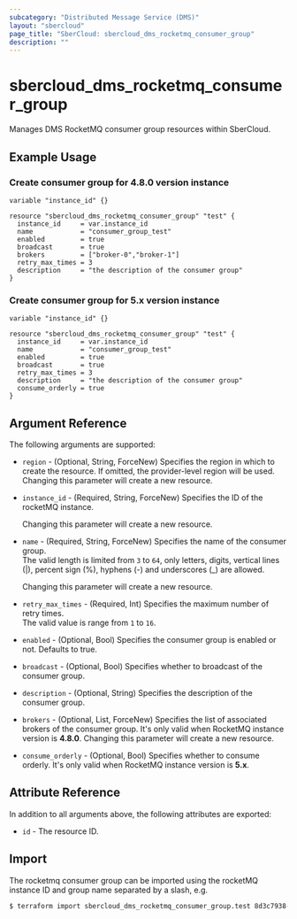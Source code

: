 ```yaml
---
subcategory: "Distributed Message Service (DMS)"
layout: "sbercloud"
page_title: "SberCloud: sbercloud_dms_rocketmq_consumer_group"
description: ""
---
```


# sbercloud_dms_rocketmq_consumer_group

Manages DMS RocketMQ consumer group resources within SberCloud.

## Example Usage

### Create consumer group for 4.8.0 version instance

```hcl
variable "instance_id" {}

resource "sbercloud_dms_rocketmq_consumer_group" "test" {
  instance_id     = var.instance_id
  name            = "consumer_group_test"
  enabled         = true
  broadcast       = true
  brokers         = ["broker-0","broker-1"]
  retry_max_times = 3
  description     = "the description of the consumer group"
}
```

### Create consumer group for 5.x version instance

```hcl
variable "instance_id" {}

resource "sbercloud_dms_rocketmq_consumer_group" "test" {
  instance_id     = var.instance_id
  name            = "consumer_group_test"
  enabled         = true
  broadcast       = true
  retry_max_times = 3
  description     = "the description of the consumer group"
  consume_orderly = true
}
```

## Argument Reference

The following arguments are supported:

* `region` - (Optional, String, ForceNew) Specifies the region in which to create the resource.
  If omitted, the provider-level region will be used. Changing this parameter will create a new resource.

* `instance_id` - (Required, String, ForceNew) Specifies the ID of the rocketMQ instance.

  Changing this parameter will create a new resource.

* `name` - (Required, String, ForceNew) Specifies the name of the consumer group.  
  The valid length is limited from `3` to `64`, only letters, digits, vertical lines (|), percent sign (%), hyphens (-)
  and underscores (_) are allowed.

  Changing this parameter will create a new resource.

* `retry_max_times` - (Required, Int) Specifies the maximum number of retry times.  
  The valid value is range from `1` to `16`.

* `enabled` - (Optional, Bool) Specifies the consumer group is enabled or not. Defaults to true.

* `broadcast` - (Optional, Bool) Specifies whether to broadcast of the consumer group.

* `description` - (Optional, String) Specifies the description of the consumer group.

* `brokers` - (Optional, List, ForceNew) Specifies the list of associated brokers of the consumer group.
  It's only valid when RocketMQ instance version is **4.8.0**.
  Changing this parameter will create a new resource.

* `consume_orderly` - (Optional, Bool) Specifies whether to consume orderly.
  It's only valid when RocketMQ instance version is **5.x**.

## Attribute Reference

In addition to all arguments above, the following attributes are exported:

* `id` - The resource ID.

## Import

The rocketmq consumer group can be imported using the rocketMQ instance ID and group name separated by a slash, e.g.

```bash
$ terraform import sbercloud_dms_rocketmq_consumer_group.test 8d3c7938-dc47-4937-a30f-c80de381c5e3/group_1
```
